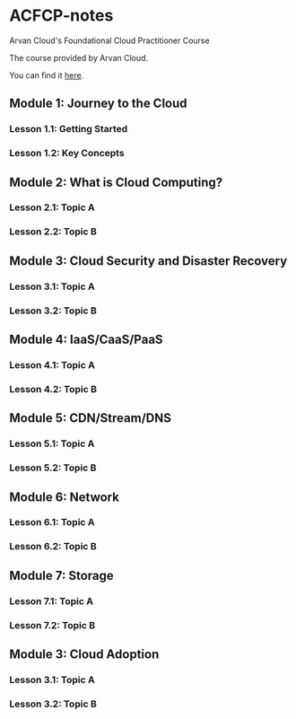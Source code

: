 # ACFCP-notes
Arvan Cloud's Foundational Cloud Practitioner Course

The course provided by Arvan Cloud.

You can find it [here](https://academy.arvancloud.ir/courses/foundational-cloud-practitioner/).


## Module 1: Journey to the Cloud
### Lesson 1.1: Getting Started
### Lesson 1.2: Key Concepts

## Module 2: What is Cloud Computing?
### Lesson 2.1: Topic A
### Lesson 2.2: Topic B

## Module 3: Cloud Security and Disaster Recovery
### Lesson 3.1: Topic A
### Lesson 3.2: Topic B


## Module 4: IaaS/CaaS/PaaS
### Lesson 4.1: Topic A
### Lesson 4.2: Topic B


## Module 5: CDN/Stream/DNS
### Lesson 5.1: Topic A
### Lesson 5.2: Topic B


## Module 6: Network
### Lesson 6.1: Topic A
### Lesson 6.2: Topic B


## Module 7: Storage
### Lesson 7.1: Topic A
### Lesson 7.2: Topic B


## Module 3: Cloud Adoption
### Lesson 3.1: Topic A
### Lesson 3.2: Topic B
